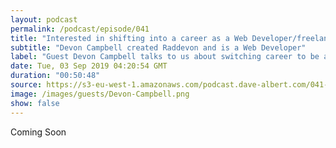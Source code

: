 ```yaml
---
layout: podcast
permalink: /podcast/episode/041
title: "Interested in shifting into a career as a Web Developer/freelancer? Raddevon is a resource for you."
subtitle: "Devon Campbell created Raddevon and is a Web Developer"
label: "Guest Devon Campbell talks to us about switching career to be a freelance Web Developer, and creating a resource for others to do the same.  He also gives free mentoring sessions to help people with the preperation and transition.  <br> <br> <a href='https://raddevon.com'>https://raddevon.com</a> <br> <a href='https://twitter.com/raddevon'>https://twitter.com/raddevon</a> <br> <a href='https://www.linkedin.com/in/raddevon/'>https://www.linkedin.com/in/raddevon/</a> "
date: Tue, 03 Sep 2019 04:20:54 GMT
duration: "00:50:48"
source: https://s3-eu-west-1.amazonaws.com/podcast.dave-albert.com/041-Devon-Campbell.mp3
image: /images/guests/Devon-Campbell.png
show: false
---
```


Coming Soon

